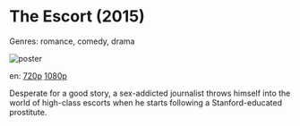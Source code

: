 # The Escort (2015)

Genres: romance, comedy, drama

![poster](http://image.tmdb.org/t/p/w500/jTDXbjCgSaHfmydmydm5ffPpXOy.jpg)

en:
  [720p](magnet:?xt=urn:btih:103DEF9787057BCBE13B2DDB708FAA6C377BBB05&tr=udp://glotorrents.pw:6969/announce&tr=udp://tracker.opentrackr.org:1337/announce&tr=udp://torrent.gresille.org:80/announce&tr=udp://tracker.openbittorrent.com:80&tr=udp://tracker.coppersurfer.tk:6969&tr=udp://tracker.leechers-paradise.org:6969&tr=udp://p4p.arenabg.ch:1337&tr=udp://tracker.internetwarriors.net:1337)
  [1080p](magnet:?xt=urn:btih:F04954D054E64E8857C2E242EB6ABF8AE942B9E5&tr=udp://glotorrents.pw:6969/announce&tr=udp://tracker.opentrackr.org:1337/announce&tr=udp://torrent.gresille.org:80/announce&tr=udp://tracker.openbittorrent.com:80&tr=udp://tracker.coppersurfer.tk:6969&tr=udp://tracker.leechers-paradise.org:6969&tr=udp://p4p.arenabg.ch:1337&tr=udp://tracker.internetwarriors.net:1337)
  


Desperate for a good story, a sex-addicted journalist throws himself into the world of high-class escorts when he starts following a Stanford-educated prostitute.